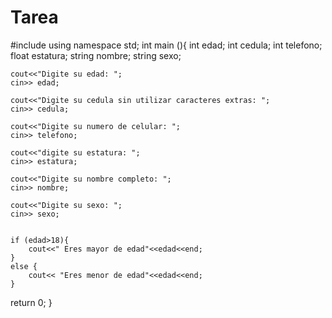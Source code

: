 # Tarea
#include <iostream>
using namespace std;
int main (){
    int edad;
    int cedula;
    int telefono;
    float estatura;
    string nombre;
    string sexo;

    cout<<"Digite su edad: ";
    cin>> edad;

    cout<<"Digite su cedula sin utilizar caracteres extras: ";
    cin>> cedula;

    cout<<"Digite su numero de celular: ";
    cin>> telefono;

    cout<<"digite su estatura: ";
    cin>> estatura;

    cout<<"Digite su nombre completo: ";
    cin>> nombre;

    cout<<"Digite su sexo: ";
    cin>> sexo;


    if (edad>18){
        cout<<" Eres mayor de edad"<<edad<<end;
    }
    else {
        cout<< "Eres menor de edad"<<edad<<end;
    }

 return 0;
}
